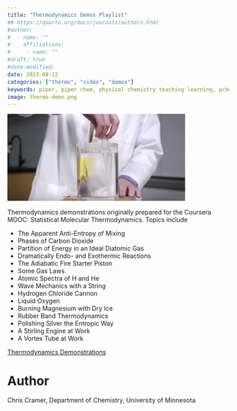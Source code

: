 ```yaml
---
title: "Thermodynamics Demos Playlist"
## https://quarto.org/docs/journals/authors.html
#author:
#  - name: ""
#    affiliations:
#     - name: ""
#draft: true
#date-modified:
date: 2023-08-12
categories: ["thermo", "video", "demos"]
keywords: piper, piper chem, physical chemistry teaching learning, pchem, thermodynamics, video, demonstrations, demos
image: thermo-demo.png
---
```

<img src="thermo-demo.png" width="80%">

Thermodynamics demonstrations originally prepared for the Coursera MOOC: Statistical Molecular Thermodynamics. Topics include

-   The Apparent Anti-Entropy of Mixing
-   Phases of Carbon Dioxide
-   Partition of Energy in an Ideal Diatomic Gas
-   Dramatically Endo- and Exothermic Reactions
-   The Adiabatic Fire Starter Piston
-   Some Gas Laws
-   Atomic Spectra of H and He
-   Wave Mechanics with a String
-   Hydrogen Chloride Cannon
-   Liquid Oxygen
-   Burning Magnesium with Dry Ice
-   Rubber Band Thermodynamics
-   Polishing Silver the Entropic Way
-   A Stirling Engine at Work
-   A Vortex Tube at Work

[Thermodynamics Demonstrations](https://www.youtube.com/playlist?list=PLkNVwyLvX_THRhHFPc1mFeJiMMUmLYWPh)


# Author

Chris Cramer, Department of Chemistry, University of Minnesota


